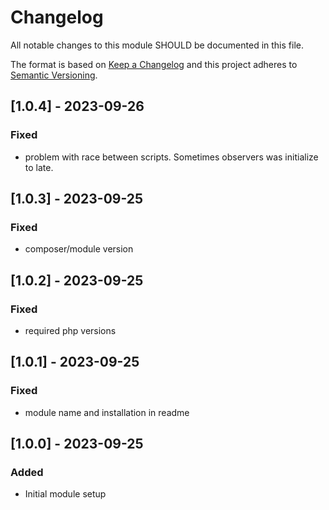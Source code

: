 # Changelog
All notable changes to this module SHOULD be documented in this file.

The format is based on [Keep a Changelog](http://keepachangelog.com/en/1.0.0/)
and this project adheres to [Semantic Versioning](http://semver.org/spec/v2.0.0.html).

## [1.0.4] - 2023-09-26
### Fixed
- problem with race between scripts. Sometimes observers was initialize to late. 

## [1.0.3] - 2023-09-25
### Fixed
- composer/module version

## [1.0.2] - 2023-09-25
### Fixed
- required php versions

## [1.0.1] - 2023-09-25
### Fixed
- module name and installation in readme

## [1.0.0] - 2023-09-25
### Added
- Initial module setup
